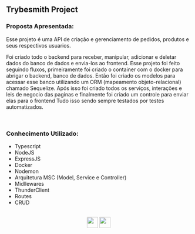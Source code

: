## Trybesmith Project

### Proposta Apresentada: 

Esse projeto é uma API de criação e gerenciamento de pedidos, produtos e seus respectivos usuarios. 
</br>

Foi criado todo o backend para receber, manipular, adicionar e deletar dados do banco de dados e envia-los ao frontend.
Esse projeto foi feito seguindo fluxos, primeiramente foi criado o container com o docker para abrigar o backend, banco de dados.
Então foi criado os modelos para acessar esse banco utilizando um ORM (mapeamento objeto-relacional) chamado Sequelize.
Após isso foi criado todos os serviços, interações e leis de negocio das paginas e finalmente foi criado um controle para enviar elas para o frontend
Tudo isso sendo sempre testados por testes automatizados.

</br>

### Conhecimento Utilizado: 

- Typescript </br>
- NodeJS </br>
- ExpressJS </br>
- Docker </br>
- Nodemon </br>
- Arquitetura MSC (Model, Service e Controller) </br>
- Midllewares </br>
- ThunderClient </br>
- Routes </br>
- CRUD </br>

 </br>
<div align="center"> 
<a href="https://www.linkedin.com/in/lennon-xavier/" rel="nofollow"><img src="https://camo.githubusercontent.com/c00f87aeebbec37f3ee0857cc4c20b21fefde8a96caf4744383ebfe44a47fe3f/68747470733a2f2f696d672e736869656c64732e696f2f62616467652f2d4c696e6b6564496e2d2532333030373742353f7374796c653d666f722d7468652d6261646765266c6f676f3d6c696e6b6564696e266c6f676f436f6c6f723d7768697465" height="30px" data-canonical-src="https://img.shields.io/badge/-LinkedIn-%230077B5?style=for-the-badge&amp;logo=linkedin&amp;logoColor=white" style="max-width: 100%;"></a>
<a href="mailto:lennon_lxs@hotmail.com"><img src="https://camo.githubusercontent.com/571384769c09e0c66b45e39b5be70f68f552db3e2b2311bc2064f0d4a9f5983b/68747470733a2f2f696d672e736869656c64732e696f2f62616467652f476d61696c2d4431343833363f7374796c653d666f722d7468652d6261646765266c6f676f3d676d61696c266c6f676f436f6c6f723d7768697465" height="30px" data-canonical-src="https://img.shields.io/badge/Hotmail-D14836?style=for-the-badge&amp;logo=hotmail&amp;logoColor=white" style="max-width: 100%;"></a>
</div>
